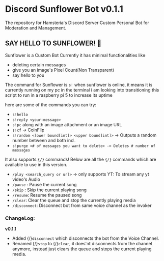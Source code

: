 # Discord Sunflower Bot v0.1.1
The repository for Hamsteria's Discord Server Custom Personal Bot for Moderation and Management.

## SAY HELLO TO SUNFLOWER! 🌻
Sunflower is a Custom Bot
Currently it has minimal functionalities like 
- deleting certain messages 
- give you an image's Pixel Count(Non Transparent)
- say hello to you

The command for Sunflower is `s!`
when sunflower is online, it means it is currently running on my pc in the terminal
i am looking into transitioning this script to run in a raspberry pi 5 to increase its uptime

here are some of the commands you can try:
- `s!hello`
- `s!reply <your-message>`
- `s!pc` along with an image attachment or an image URL
- `s!cf` -> CoinFlip
- `s!random <lower bound[int]> <upper bound[int]>` -> Outputs a random number between <Lower bound> and <Upper Bound> both incl.
- `s!purge <# of messages you want to delete> -> Deletes # number of messages` 

It also supports `{/}` commands!
Below are all the `{/}` commands which are available to use in this version.
- `/play <search_query or url>` -> only supports YT: To stream any yt video's Audio 
- `/pause` : Pause the current song
- `/skip` : Skip the current playing song
- `/resume`: Resume the paused song
- `/clear`: Clear the queue and stop the currently playing media
- `/disconnect`: Disconnect bot from same voice channel as the invoker

### ChangeLog:
**v0.1.1** 
- Added {/}`disconnect` which disconnects the bot from the Voice Channel.
- Renamed {/}`stop` to {/}`clear`, it does'nt disconnects from the channel anymore, instead just clears the queue and stops the current playing media.
